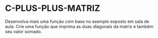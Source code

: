 # C-PLUS-PLUS-MATRIZ
Desenvolva mais uma função com base no exemplo exposto em sala de aula: Crie uma função que imprima as duas diagonais da matriz e também seu valor somado.
